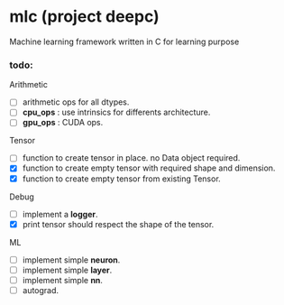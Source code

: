 # **mlc** (project deepc)
Machine learning framework written in C for learning purpose

### todo:

Arithmetic

- [ ] arithmetic ops for all dtypes.
- [ ] **cpu_ops** : use intrinsics for differents architecture.
- [ ] **gpu_ops** : CUDA ops.

Tensor
- [ ] function to create tensor in place. no Data object required.
- [x] function to create empty tensor with required shape and dimension.
- [x] function to create empty tensor from existing Tensor.

Debug

- [ ] implement a **logger**.
- [x] print tensor should respect the shape of the tensor.

ML

- [ ] implement simple **neuron**.
- [ ] implement simple **layer**.
- [ ] implement simple **nn**.
- [ ] autograd.
